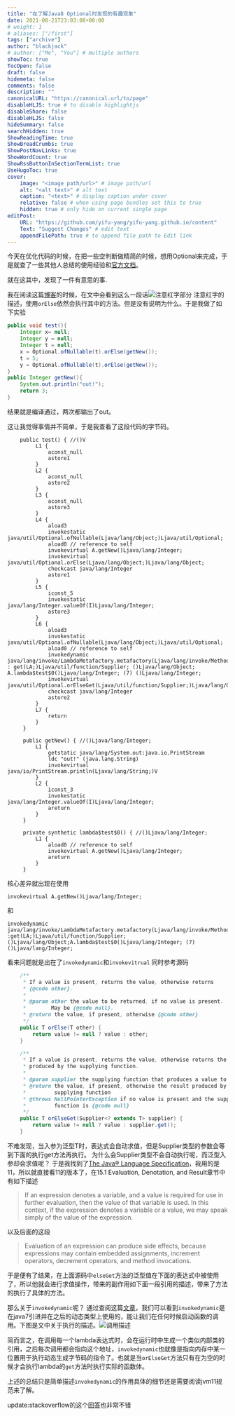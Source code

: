```yaml
---
title: "在了解Java8 Optional时发现的有趣现象"
date: 2021-08-21T23:03:08+08:00
# weight: 1
# aliases: ["/first"]
tags: ["archive"]
author: "blackjack"
# author: ["Me", "You"] # multiple authors
showToc: true
TocOpen: false
draft: false
hidemeta: false
comments: false
description: ""
canonicalURL: "https://canonical.url/to/page"
disableHLJS: true # to disable highlightjs
disableShare: false
disableHLJS: false
hideSummary: false
searchHidden: true
ShowReadingTime: true
ShowBreadCrumbs: true
ShowPostNavLinks: true
ShowWordCount: true
ShowRssButtonInSectionTermList: true
UseHugoToc: true
cover:
    image: "<image path/url>" # image path/url
    alt: "<alt text>" # alt text
    caption: "<text>" # display caption under cover
    relative: false # when using page bundles set this to true
    hidden: true # only hide on current single page
editPost:
    URL: "https://github.com/yifu-yang/yifu-yang.github.io/content"
    Text: "Suggest Changes" # edit text
    appendFilePath: true # to append file path to Edit link
---
```



今天在优化代码的时候，在把一些空判断做精简的时候，想用Optional来完成，于是就查了一些其他人总结的使用经验和[官方文档](https://docs.oracle.com/javase/8/docs/api/java/util/Optional.htm)。

就在这其中，发现了一件有意思的事.

我在阅读这篇[博客](https://www.cnblogs.com/rjzheng/p/9163246.html)的时候，在文中会看到这么一段话![注意红字部分](img/pic1.png)
注意红字的描述，使用```orElse```依然会执行其中的方法。但是没有说明为什么。于是我做了如下实验

```Java
public void test(){
	Integer x= null;
	Integer y = null;
	Integer t = null;
	x = Optional.ofNullable(t).orElse(getNew());
	t = 5;
	y = Optional.ofNullable(t).orElse(getNew());
}
public Integer getNew(){
	System.out.println("out!");
	return 3;
}
```
结果就是编译通过，两次都输出了out。

这让我觉得事情并不简单，于是我查看了这段代码的字节码。

```Bytecode
	public test() { //()V
         L1 {
             aconst_null
             astore1
         }
         L2 {
             aconst_null
             astore2
         }
         L3 {
             aconst_null
             astore3
         }
         L4 {
             aload3
             invokestatic java/util/Optional.ofNullable(Ljava/lang/Object;)Ljava/util/Optional;
             aload0 // reference to self
             invokevirtual A.getNew()Ljava/lang/Integer;
             invokevirtual java/util/Optional.orElse(Ljava/lang/Object;)Ljava/lang/Object;
             checkcast java/lang/Integer
             astore1
         }
         L5 {
             iconst_5
             invokestatic java/lang/Integer.valueOf(I)Ljava/lang/Integer;
             astore3
         }
         L6 {
             aload3
             invokestatic java/util/Optional.ofNullable(Ljava/lang/Object;)Ljava/util/Optional;
             aload0 // reference to self
             invokedynamic java/lang/invoke/LambdaMetafactory.metafactory(Ljava/lang/invoke/MethodHandles$Lookup;Ljava/lang/String;Ljava/lang/invoke/MethodType;Ljava/lang/invoke/MethodType;Ljava/lang/invoke/MethodHandle;Ljava/lang/invoke/MethodType;)Ljava/lang/invoke/CallSite; : get(LA;)Ljava/util/function/Supplier; ()Ljava/lang/Object; A.lambda$test$0()Ljava/lang/Integer; (7) ()Ljava/lang/Integer;
             invokevirtual java/util/Optional.orElseGet(Ljava/util/function/Supplier;)Ljava/lang/Object;
             checkcast java/lang/Integer
             astore2
         }
         L7 {
             return
         }
     }

     public getNew() { //()Ljava/lang/Integer;
         L1 {
             getstatic java/lang/System.out:java.io.PrintStream
             ldc "out!" (java.lang.String)
             invokevirtual java/io/PrintStream.println(Ljava/lang/String;)V
         }
         L2 {
             iconst_3
             invokestatic java/lang/Integer.valueOf(I)Ljava/lang/Integer;
             areturn
         }
     }

     private synthetic lambda$test$0() { //()Ljava/lang/Integer;
         L1 {
             aload0 // reference to self
             invokevirtual A.getNew()Ljava/lang/Integer;
             areturn
         }
     }
```
核心差异就出现在使用
```
invokevirtual A.getNew()Ljava/lang/Integer;
```
和
```
invokedynamic java/lang/invoke/LambdaMetafactory.metafactory(Ljava/lang/invoke/MethodHandles$Lookup;Ljava/lang/String;Ljava/lang/invoke/MethodType;Ljava/lang/invoke/MethodType;Ljava/lang/invoke/MethodHandle;Ljava/lang/invoke/MethodType;)Ljava/lang/invoke/CallSite; :get(LA;)Ljava/util/function/Supplier; ()Ljava/lang/Object;A.lambda$test$0()Ljava/lang/Integer; (7) ()Ljava/lang/Integer;
```
看来问题就是出在了```invokedynamic```和```invokevitrual```
同时参考源码
```Java
    /**
     * If a value is present, returns the value, otherwise returns
     * {@code other}.
     *
     * @param other the value to be returned, if no value is present.
     *        May be {@code null}.
     * @return the value, if present, otherwise {@code other}
     */
    public T orElse(T other) {
        return value != null ? value : other;
    }

    /**
     * If a value is present, returns the value, otherwise returns the result
     * produced by the supplying function.
     *
     * @param supplier the supplying function that produces a value to be returned
     * @return the value, if present, otherwise the result produced by the
     *         supplying function
     * @throws NullPointerException if no value is present and the supplying
     *         function is {@code null}
     */
    public T orElseGet(Supplier<? extends T> supplier) {
        return value != null ? value : supplier.get();
    }
```
不难发现，当入参为泛型T时，表达式会自动求值，但是Supplier类型的参数会等到下面的执行get方法再执行。
为什么会Supplier类型不会自动执行呢，而泛型入参却会求值呢？
于是我找到了[The Java® Language Specification](https://docs.oracle.com/javase/specs/jls/se11/jls11.pdf)，我用的是11，所以就直接看11的版本了，在15.1 Evaluation, Denotation, and Result章节中有如下描述
>If an expression denotes a variable, and a value is required for use in further evaluation, then the value of that variable is used. In this context, if the expression denotes a variable or a value, we may speak simply of the value of the expression.

以及后面的这段
>Evaluation of an expression can produce side effects, because expressions may contain embedded assignments, increment operators, decrement operators, and method invocations.

于是便有了结果，在上面源码中``elseGet``方法的泛型值在下面的表达式中被使用了，所以他就会进行求值操作，带来的副作用如下面一段引用的描述，带来了方法的执行了具体的方法。

那么关于``invokedynamic``呢？
通过查阅这篇[文章](https://www.baeldung.com/java-invoke-dynamic)，我们可以看到``invokedynamic``是在java7引进并在之后的动态类型上使用的，能让我们在任何时候启动函数的调用。下图是文中关于执行的描述。![调用描述](img/pic2.png)

简而言之，在调用每一个lambda表达式时，会在运行时中生成一个类似内部类的引用，之后每次调用都会指向这个地址，``invokedynamic``也就像是指向内存中某一位置用于执行动态生成字节码的指令了。也就是当``orElseGet``方法只有在为空的时候才会执行lambda的``get``方法时执行实际的函数体。

上述的总结只是简单描述``invokedynamic``的作用具体的细节还是需要阅读jvm11规范来了解。

update:stackoverflow的这个[回答](https://stackoverflow.com/questions/6638735/whats-invokedynamic-and-how-do-i-use-it)也非常不错